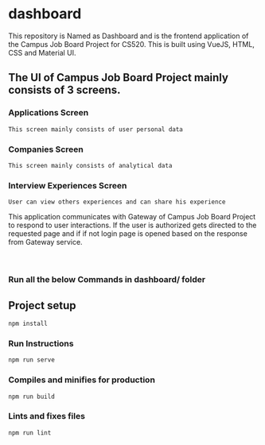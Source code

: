 # dashboard

This repository is Named as Dashboard and is the frontend application of the Campus Job Board Project for CS520. This is built using VueJS, HTML, CSS and Material UI.

## The UI of Campus Job Board Project mainly consists of 3 screens.


### Applications Screen
```
This screen mainly consists of user personal data
```

### Companies Screen
```
This screen mainly consists of analytical data
```

### Interview Experiences Screen
```
User can view others experiences and can share his experience 
```
This application communicates with Gateway of Campus Job Board Project to respond to user interactions. If the user is authorized gets directed to the requested page and if if not login page is opened based on the response from Gateway service.
<br />
<br />
<br />

### Run all the below Commands in dashboard/ folder

## Project setup
```
npm install
```

### Run Instructions
```
npm run serve
```

### Compiles and minifies for production
```
npm run build
```

### Lints and fixes files
```
npm run lint
```